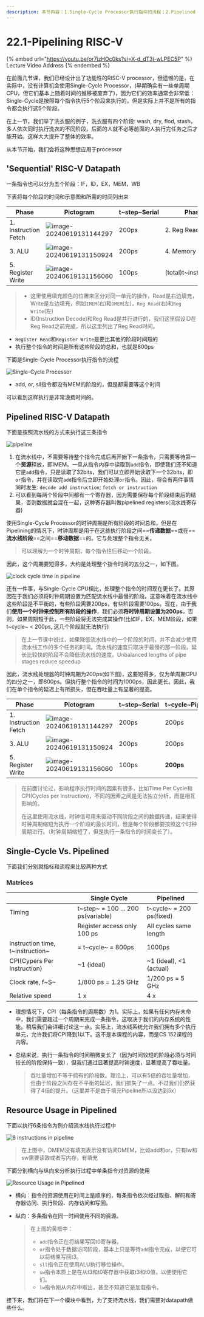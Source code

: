 ```yaml
---
description: 本节内容：1.Single-Cycle Processor执行指令的流程；2.Pipelined Processor执行指令的流程；3. 二者在指标上进行比较；4. 流水线中资源的利用；
---
```


# 22.1-Pipelining RISC-V

{% embed url="https://youtu.be/or7jzHOc0ks?si=X-d_dT3j-wLPEC5P" %}
Lecture Video Address
{% endembed %}

在前面几节课，我们已经设计出了功能性的RISC-V processor，但遗憾的是，在实际中，没有计算机会使用Single-Cycle Processor，(早期确实有一些单周期CPU，但它们基本上随着时间的推移被废弃了)，因为它们的效率通常会非常低：Single-Cycle是按照每个指令执行5个阶段来执行的，但是实际上并不是所有的指令都会执行这5个阶段。

在上一节，我们举了洗衣服的例子，洗衣服有四个阶段: wash, dry, flod, stash，多人依次同时执行洗衣的不同阶段，后面的人就不必等前面的人执行完任务之后才能开始。这样大大提升了整体的效率。

从本节开始，我们会将这种思想应用于processor

## 'Sequential' RISC-V Datapath

一条指令也可以分为五个阶段：IF，ID，EX，MEM，WB

下表将每个阶段的时间和示意图和所需的时间列出来

| Phase                | Pictogram                                                    | t~step~Serial | Phase                 | Pictogram                                                    | t~step~Serial |
| -------------------- | ------------------------------------------------------------ | ------------- | --------------------- | ------------------------------------------------------------ | ------------- |
| 1. Instruction Fetch | ![image-20240619131144297](.image/image-20240619131144297.png) | 200ps         | 2. Reg Read           | ![image-20240619131147837](.image/image-20240619131147837.png) | 100ps         |
| 3. ALU               | ![image-20240619131150924](.image/image-20240619131150924.png) | 200ps         | 4. Memory             | ![image-20240619131153441](.image/image-20240619131153441.png) | 200ps         |
| 5. Register Write    | ![image-20240619131156060](.image/image-20240619131156060.png) | 100ps         | (total)t~instruction~ | ![image-20240619131159392](.image/image-20240619131159392.png) | 800ps         |

> - 这里使用填充颜色的位置来区分对同一单元的操作，Read是右边填充，Write是左边填充，例如`IMEM`(右)和`DMEM`(左)，`Reg Read`(右)和`Reg Write`(左)
> - ID(Instruction Decode)和Reg Read是并行进行的，我们这里假设ID在Reg Read之前完成，所以这里列出了Reg Read时间。

- `Register Read`和`Register Write`是要比其他的阶段时间短的
- 执行整个指令的时间是所有这些阶段的总和，也就是800ps

下面是Single-Cycle Processor执行指令的流程

![Single-Cycle Processor](.image/image-20240619131319252.png)

- add, or, sll指令都没有MEM的阶段的，但是都需要等这个时间

可以看到这样执行是非常浪费时间的。

## Pipelined RISC-V Datapath

下面是按照流水线的方式来执行这三条指令

![pipeline](.image/image-20240619152548428.png)

1. 在流水线中，不需要等待整个指令完成后再开始下一条指令，只需要等待第一个**资源**释放，即IMEM。一旦从指令内存中读取到`add`指令，即使我们还不知道它是`add`指令，只是读取了32bits，我们可以立即开始读取下一个32bits，即`or`指令，并在读取完`add`指令后立即开始处理`or`指令。因此，将会有两件事情同时发生: `decode add instruction`; `fetch or instruction`
2. 可以看到每两个阶段中间都有一个寄存器，因为需要保存每个阶段结束后的结果，否则数据就会混在一起，这种寄存器叫做pipelined registers(流水线寄存器)

使用Single-Cycle Processor的时钟周期是所有阶段的时间总和，但是在Pipelining的情况下，时钟周期是用于在这些执行阶段之间==**传递数据**==或在==**流水线阶段**==之间==**移动数据**==的。它与处理整个指令无关。

> 可以理解为一个时钟周期，每个指令往后移动一个阶段。

因此，这个周期要短得多，大约是处理整个指令时间的五分之一，如下图。

![clock cycle time in pipeline](.image/image-20240619132026830.png)

还有一件事，与Single-Cycle CPU相比，处理整个指令的时间现在更长了。其原因在于我们必须将时钟周期设置为匹配流水线中最慢的阶段。这意味着在流水线中这些阶段是不平衡的，有些阶段需要200ps，有些阶段需要100ps。现在，由于我们**使用一个时钟来控制所有阶段的操作**，我们必须**将时钟周期设置为200ps**。否则，如果周期短于此，一些阶段将无法完成其操作(比如IF，EX，MEM阶段，如果t~cycle~ < 200ps, 这几个阶段就无法执行)

> 在上一节课中说过，如果降低流水线中的一个阶段的时间，并不会减少使用流水线工作的多个任务的时间。流水线的速度只取决于最慢的那一阶段。延长比较快的阶段不会降低流水线的速度。Unbalanced lengths of pipe stages reduce speedup

因此，流水线处理器的时钟周期为200ps(如下图)，这要短得多，仅为单周期CPU的四分之一，即800ps。但执行整个指令的时间为1000ps，因此更长。因此，我们在单个指令的延迟上有所损失，但在吞吐量上有显著的提高。

| Phase                | Pictogram                                                    | t~step~Serial | t~cycle~Pipelined | Phase                 | Pictogram                                                    | t~step~Serial | t~cycle~Pipelined |
| -------------------- | ------------------------------------------------------------ | ------------- | ----------------- | --------------------- | ------------------------------------------------------------ | ------------- | ----------------- |
| 1. Instruction Fetch | ![image-20240619131144297](file://D:/%E6%96%87%E4%BB%B6/%E7%AC%94%E8%AE%B0/CS61C-Notes/notes/notes/lec22-pipelining-ii/.image/image-20240619131144297.png?lastModify=1718774008) | 200ps         | 200ps             | 2. Reg Read           | ![image-20240619131147837](file://D:/%E6%96%87%E4%BB%B6/%E7%AC%94%E8%AE%B0/CS61C-Notes/notes/notes/lec22-pipelining-ii/.image/image-20240619131147837.png?lastModify=1718774008) | 100ps         | **200ps**         |
| 3. ALU               | ![image-20240619131150924](file://D:/%E6%96%87%E4%BB%B6/%E7%AC%94%E8%AE%B0/CS61C-Notes/notes/notes/lec22-pipelining-ii/.image/image-20240619131150924.png?lastModify=1718774008) | 200ps         | 200ps             | 4. Memory             | ![image-20240619131153441](file://D:/%E6%96%87%E4%BB%B6/%E7%AC%94%E8%AE%B0/CS61C-Notes/notes/notes/lec22-pipelining-ii/.image/image-20240619131153441.png?lastModify=1718774008) | 200ps         | 200ps             |
| 5. Register Write    | ![image-20240619131156060](file://D:/%E6%96%87%E4%BB%B6/%E7%AC%94%E8%AE%B0/CS61C-Notes/notes/notes/lec22-pipelining-ii/.image/image-20240619131156060.png?lastModify=1718774008) | 100ps         | **200ps**         | (total)t~instruction~ | ![image-20240619131159392](file://D:/%E6%96%87%E4%BB%B6/%E7%AC%94%E8%AE%B0/CS61C-Notes/notes/notes/lec22-pipelining-ii/.image/image-20240619131159392.png?lastModify=1718774008) | 800ps         | **1000ps**        |

> 在前面讨论过，影响程序执行时间的因素有很多，比如Time Per Cycle和CPI(Cycles per Instruction)，不同的因素之间是无法独立分析，而是相互影响的。
>
> 在这里使用流水线，时钟信号用来驱动不同阶段之间的数据传递，结果使得时钟周期缩短为执行一个阶段的最长时间，但是每个阶段都要按照这个时钟周期进行。（时钟周期缩短了，但是执行一条指令的时间变长了）。

## Single-Cycle Vs. Pipelined

下面我们分别就指标和流程来比较两种方式

### Matrices

|                                  | Single Cycle                       | Pipelined                |
| -------------------------------- | ---------------------------------- | ------------------------ |
| Timing                           | t~step~ = 100 ... 200 ps(variable) | t~cycle~ = 200 ps(fixed) |
|                                  | Register access only 100 ps        | All cycles same length   |
| Instruction time, t~instruction~ | = t~cycle~ = 800ps                 | 1000ps                   |
| CPI(Cypers Per Instruction)      | ~1 (ideal)                         | ~1 (ideal), <1 (actual)  |
| Clock rate, f~S~                 | 1/800 ps = 1.25 GHz                | 1/200 ps = 5 GHz         |
| Relative speed                   | 1 x                                | 4 x                      |

- 理想情况下，CPI（每条指令的周期数）为1。实际上，如果有任何内存未命中，我们需要超过一个周期来完成一条指令，这取决于我们的内存系统的性能。稍后我们会详细讨论这一点。实际上，流水线系统允许我们拥有多个执行单元，允许我们将CPI降到1以下。这不是本课程的内容，而是CS 152课程的内容。

- 总结来说，执行一条指令的时间稍微变长了（因为时间较短的阶段必须与时间较长的阶段保持一致），但我们通过显著提高时钟速度，显著提高了吞吐量。

    > 吞吐量增加不等于拥有的阶段数。理论上，可以有5倍的吞吐量增加，但由于阶段之间存在不平衡的延迟，我们损失了一点。不过我们仍然获得了4倍的提升。（这里并不是由于填充Pipeline所以没达到5x）

## Resource Usage in Pipelined

下面以执行6条指令为例介绍流水线执行过程中

![6 instructions in pipeline](.image/image-20240619132313089.png)

> 在上图中，DMEM没有填充表示没有访问DMEM，比如add和or，只有lw和sw需要读取或者写内存，有填充

下面分别横向与纵向来分析执行过程中单条指令对资源的使用

![Resource Usage in Pipelined](.image/image-20240619132446159.png)

- 横向：指令的资源使用在时间上是顺序的，每条指令依次经过取指、解码和寄存器访问、执行阶段、内存访问和写回。

- 纵向：多条指令在同一时间使用不同的资源。

    > 在上图的黄框中：
    >
    > - `add`指令正在将结果写回t0寄存器。
    > - `or`指令处于数据访问阶段，基本上只是等待`add`指令完成，以便它可以将结果写回t3。
    > - `sll`指令正在使用ALU执行移位操作。
    > - `sw`指令本质上是在从t3和t0寄存器中获取t3和t0值，以便使用它们。
    > - `lw`指令刚从内存中取出，甚至不知道它是加载指令。

接下来，我们将在下一个模块中看到，为了支持流水线，我们需要对datapath做些什么。
